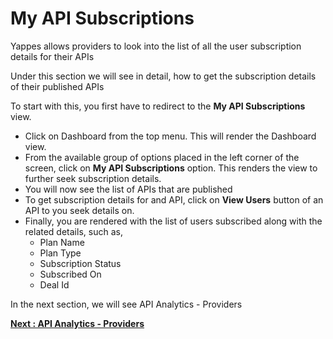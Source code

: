 My API Subscriptions
====================

Yappes allows providers to look into the list of all the user
subscription details for their APIs

Under this section we will see in detail, how to get the subscription
details of their published APIs

To start with this, you first have to redirect to the **My API
Subscriptions** view.

-   Click on Dashboard from the top menu. This will render the Dashboard
    view.
-   From the available group of options placed in the left corner of the
    screen, click on **My API Subscriptions** option. This renders the
    view to further seek subscription details.
-   You will now see the list of APIs that are published
-   To get subscription details for and API, click on **View Users**
    button of an API to you seek details on.
-   Finally, you are rendered with the list of users subscribed along
    with the related details, such as,
    -   Plan Name
    -   Plan Type
    -   Subscription Status
    -   Subscribed On
    -   Deal Id

In the next section, we will see API Analytics - Providers 

[**Next : API
Analytics - Providers**](../APIAnalytics/api_analytics.md)
